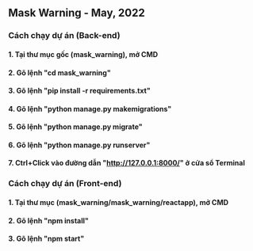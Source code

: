 ## Mask Warning - May, 2022

### Cách chạy dự án (Back-end)

#### 1. Tại thư mục gốc (mask_warning), mở CMD

#### 2. Gõ lệnh "cd mask_warning"

#### 3. Gõ lệnh "pip install -r requirements.txt"

#### 4. Gõ lệnh "python manage.py makemigrations"

#### 5. Gõ lệnh "python manage.py migrate"

#### 6. Gõ lệnh "python manage.py runserver"

#### 7. Ctrl+Click vào đường dẫn "http://127.0.0.1:8000/" ở cửa sổ Terminal

### Cách chạy dự án (Front-end)

#### 1. Tại thư mục (mask_warning/mask_warning/reactapp), mở CMD

#### 2. Gõ lệnh "npm install"

#### 3. Gõ lệnh "npm start"
